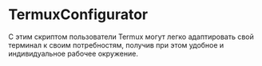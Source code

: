 # TermuxConfigurator
С этим скриптом пользователи Termux могут легко адаптировать свой терминал к своим потребностям, получив при этом удобное и индивидуальное рабочее окружение.
